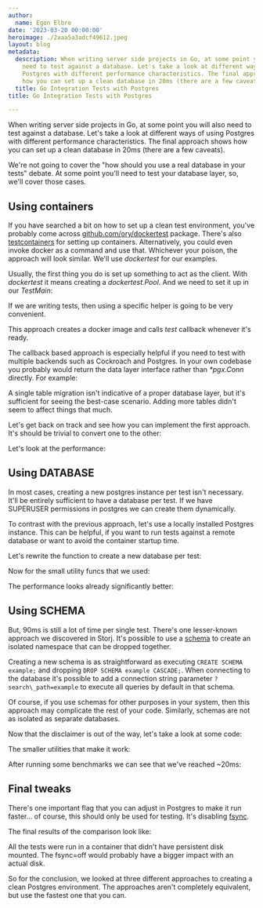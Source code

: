 ```yaml
---
author:
  name: Egon Elbre
date: '2023-03-20 00:00:00'
heroimage: ./2aaa5a3adcf49612.jpeg
layout: blog
metadata:
  description: When writing server side projects in Go, at some point you will also
    need to test against a database. Let's take a look at different ways of using
    Postgres with different performance characteristics. The final approach shows
    how you can set up a clean database in 20ms (there are a few caveats).
  title: Go Integration Tests with Postgres
title: Go Integration Tests with Postgres

---
```


When writing server side projects in Go, at some point you will also need to test against a database. Let's take a look at different ways of using Postgres with different performance characteristics. The final approach shows how you can set up a clean database in 20ms (there are a few caveats).

We're not going to cover the "how should you use a real database in your tests" debate. At some point you'll need to test your database layer, so, we'll cover those cases.

## Using containers

If you have searched a bit on how to set up a clean test environment, you've probably come across [github.com/ory/dockertest](https://github.com/ory/dockertest) package. There's also [testcontainers](https://golang.testcontainers.org) for setting up containers. Alternatively, you could even invoke docker as a command and use that. Whichever your poison, the approach will look similar. We'll use *dockertest* for our examples.

Usually, the first thing you do is set up something to act as the client. With *dockertest* it means creating a *dockertest.Pool*. And we need to set it up in our *TestMain*:

If we are writing tests, then using a specific helper is going to be very convenient.

This approach creates a docker image and calls *test* callback whenever it's ready.

The callback based approach is especially helpful if you need to test with multiple backends such as Cockroach and Postgres. In your own codebase you probably would return the data layer interface rather than *\*pgx.Conn* directly. For example:

A single table migration isn't indicative of a proper database layer, but it's sufficient for seeing the best-case scenario. Adding more tables didn't seem to affect things that much.

Let's get back on track and see how you can implement the first approach. It's should be trivial to convert one to the other:

Let's look at the performance:

## Using DATABASE

In most cases, creating a new postgres instance per test isn't necessary. It'll be entirely sufficient to have a database per test. If we have SUPERUSER permissions in postgres we can create them dynamically.

To contrast with the previous approach, let's use a locally installed Postgres instance. This can be helpful, if you want to run tests against a remote database or want to avoid the container startup time.

Let's rewrite the function to create a new database per test:

Now for the small utility funcs that we used:

The performance looks already significantly better:

## Using SCHEMA

But, 90ms is still a lot of time per single test. There's one lesser-known approach we discovered in Storj. It's possible to use a [schema](https://www.postgresql.org/docs/current/ddl-schemas.html) to create an isolated namespace that can be dropped together.

Creating a new schema is as straightforward as executing `CREATE SCHEMA example;` and dropping `DROP SCHEMA example CASCADE;`. When connecting to the database it's possible to add a connection string parameter `?search\_path=example` to execute all queries by default in that schema.

Of course, if you use schemas for other purposes in your system, then this approach may complicate the rest of your code. Similarly, schemas are not as isolated as separate databases.

Now that the disclaimer is out of the way, let's take a look at some code:

The smaller utilities that make it work:

After running some benchmarks we can see that we've reached ~20ms:

## Final tweaks

There's one important flag that you can adjust in Postgres to make it run faster... of course, this should only be used for testing. It's disabling [fsync](https://www.postgresql.org/docs/current/runtime-config-wal.html).

The final results of the comparison look like:

All the tests were run in a container that didn't have persistent disk mounted. The fsync=off would probably have a bigger impact with an actual disk.

So for the conclusion, we looked at three different approaches to creating a clean Postgres environment. The approaches aren't completely equivalent, but use the fastest one that you can.

‍

